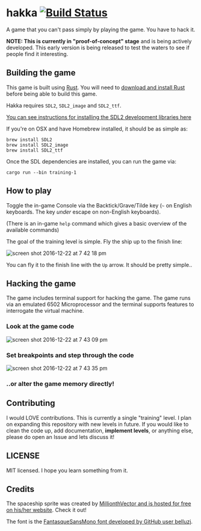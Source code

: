 # hakka [![Build Status](https://travis-ci.org/simon-whitehead/hakka.svg?branch=master)](https://travis-ci.org/simon-whitehead/hakka)
A game that you can't pass simply by playing the game. You have to hack it.

**NOTE: This is currently in "proof-of-concept" stage** and is being actively developed. This early version
is being released to test the waters to see if people find it interesting.

## Building the game

This game is built using [Rust](https://www.rust-lang.org/). You will need to [download and install Rust](https://www.rust-lang.org/en-US/install.html) before being able to build this game. 

Hakka requires `SDL2`, `SDL2_image` and `SDL2_ttf`.

[You can see instructions for installing the SDL2 development libraries here](https://github.com/AngryLawyer/rust-sdl2#sdl20-development-libraries)

If you're on OSX and have Homebrew installed, it should be as simple as:

```
brew install SDL2
brew install SDL2_image
brew install SDL2_ttf
```

Once the SDL dependencies are installed, you can run the game via:

    cargo run --bin training-1

## How to play

Toggle the in-game Console via the Backtick/Grave/Tilde key (`~` on English keyboards. The key _under_ escape on non-English keyboards).

(There is an in-game `help` command which gives a basic overview of the available commands)

The goal of the training level is simple. Fly the ship up to the finish line:

![screen shot 2016-12-22 at 7 42 18 pm](https://cloud.githubusercontent.com/assets/2499070/21419963/fc9f33f6-c87e-11e6-8e31-0c9a39ccbece.png)

You can fly it to the finish line with the `Up` arrow. It should be pretty simple..

## Hacking the game

The game includes terminal support for hacking the game. The game runs via an emulated 6502 Microprocessor and
the terminal supports features to interrogate the virtual machine.

### Look at the game code

![screen shot 2016-12-22 at 7 43 09 pm](https://cloud.githubusercontent.com/assets/2499070/21419974/10e8113e-c87f-11e6-815b-85349ccc2550.png)

### Set breakpoints and step through the code

![screen shot 2016-12-22 at 7 43 35 pm](https://cloud.githubusercontent.com/assets/2499070/21419976/11bcc3b6-c87f-11e6-8f93-a5bd144ddd22.png)

### ..or alter the game memory directly!


## Contributing

I would LOVE contributions. This is currently a single "training" level. I plan on expanding this repository
with new levels in future. If you would like to clean the code up, add documentation, __implement levels__, or anything
else, please do open an Issue and lets discuss it!


## LICENSE
MIT licensed. I hope you learn something from it.

## Credits

The spaceship sprite was created by [MillionthVector and is hosted for free on his/her website](http://millionthvector.blogspot.com.au/p/free-sprites.html). Check it out!

The font is the [FantasqueSansMono font developed by GitHub user belluzj](https://github.com/belluzj/fantasque-sans).

